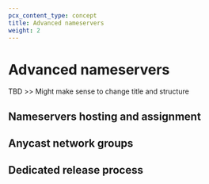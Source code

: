 ```yaml
---
pcx_content_type: concept
title: Advanced nameservers
weight: 2
---
```


# Advanced nameservers

TBD >> Might make sense to change title and structure

## Nameservers hosting and assignment

## Anycast network groups

## Dedicated release process